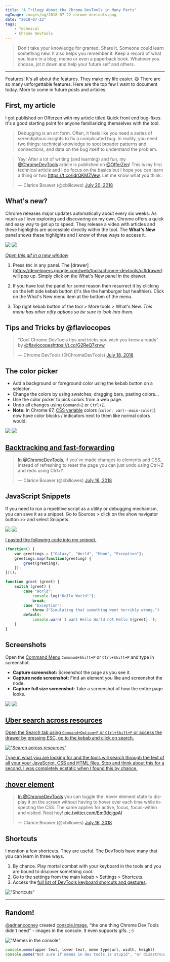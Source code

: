 ```yaml
---
title: "A Trilogy About the Chrome DevTools in Many Parts"
ogImage: images/og/2018-07-22-chrome-devtools.png
date: "2018-07-22"
tags:
    - Technical
    - Chrome DevTools
---
```


> Don't take your knowledge for granted. Share it. Someone could learn something new. It also helps you remember it. Keep a record of what you learn in a blog, memo or even a paperback book. Whatever you choose, jot it down and help your future self and others.

---

Features! It's all about the features. They make my life easier. 😄
There are so many unforgettable features. Here are the top few I want to document today. More to come in future posts and articles.

## First, my article
I got published on Offerzen with my article titled Quick front end bug-fixes. It's a good starting point for anyone familiarizing themselves with the tool.

> Debugging is an art form. Often, it feels like you need a series of serendipitous insights to fix a complicated bug. In reality, you need two things: technical knowledge to spot broader patterns and connections, and data on the bug itself to understand the problem.

<blockquote class="twitter-tweet" data-lang="en"><p lang="en" dir="ltr">Yay! After a lot of writing (and learning) and fun, my <a href="https://twitter.com/ChromeDevTools?ref_src=twsrc%5Etfw">@ChromeDevTools</a> article is published on <a href="https://twitter.com/OfferZen?ref_src=twsrc%5Etfw">@OfferZen</a>! This is my first technical article and I do focus on the basics but I hope you can learn a thing or two <a href="https://t.co/idrQKMZVew">https://t.co/idrQKMZVew</a>. Let me know what you think.</p>&mdash; Clarice Bouwer (@cbillowes) <a href="https://twitter.com/cbillowes/status/1020240152009019392?ref_src=twsrc%5Etfw">July 20, 2018</a></blockquote>

## What's new?
Chrome releases major updates automatically about every six weeks. As much as I love exploring and discovering on my own, Chrome offers a quick and easy way to get up to speed. They release a video with articles and these highlights are accessible directly within the tool. The **What's New** panel shows these highlights and I know of three ways to access it.

<div class="gif" alt="How to find out what is new in the Chrome DevTools">
    <img class="still" src="/images/gifs/chrome-devtools/whats-new-1-still.gif" />
    <img class="animated" src="/images/gifs/chrome-devtools/whats-new-1.gif" />
    <a href="/images/gifs/chrome-devtools/whats-new-1.gif">
</div>

<a href="/images/gifs/chrome-devtools/whats-new.gif" target="_blank" nofollow><i>Open this gif in a new window</i></a>

1. Press `ESC` in any panel. The [drawer] (https://developers.google.com/web/tools/chrome-devtools/ui#drawer) will pop up. Simply click on the What's New panel in the drawer.

2. If you have lost the panel for some reason then resurrect it by clicking on the left side kebab button (it's like the hamburger but healthier). Click on the What's New menu item at the bottom of the menu.

3. Top right kebab button of the tool > More tools > What's New. *This menu has other nifty options so be sure to look into them.*


## Tips and Tricks by @flaviocopes

<blockquote class="twitter-tweet" data-lang="en"><p lang="en" dir="ltr">&quot;Cool Chrome DevTools tips and tricks you wish you knew already&quot; by <a href="https://twitter.com/flaviocopes?ref_src=twsrc%5Etfw">@flaviocopes</a><a href="https://t.co/G2ReQ7xrvw">https://t.co/G2ReQ7xrvw</a></p>&mdash; Chrome DevTools (@ChromeDevTools) <a href="https://twitter.com/ChromeDevTools/status/1019627868500955137?ref_src=twsrc%5Etfw">July 18, 2018</a></blockquote>

## The color picker

* Add a background or foreground color using the kebab button on a selector.
* Change the colors by using swatches, dragging bars, pasting colors...
* Use the color picker to pick colors from a web page.
* Undo all changes using `Command+Z` or `Ctrl+Z`.
* **Note:** In Chrome 67, [CSS variable](https://developer.mozilla.org/en-US/docs/Web/CSS/Using_CSS_variables) colors (`color: var(--main-color)`) now have color blocks / indicators next to them like normal colors would.

<div class="gif" alt="Using the built in color picker">
    <img class="still" src="/images/gifs/chrome-devtools/color-picker-1-still.gif" />
    <img class="animated" src="/images/gifs/chrome-devtools/color-picker-1.gif" />
    <a href="/images/gifs/chrome-devtools/color-picker.gif">
</div>

## Backtracking and fast-forwarding
<blockquote class="twitter-tweet" data-lang="en"><p lang="en" dir="ltr">In <a href="https://twitter.com/ChromeDevTools?ref_src=twsrc%5Etfw">@ChromeDevTools</a>, if you&#39;ve made changes to elements and CSS, instead of refreshing to reset the page you can just undo using Ctrl+Z and redo using Ctrl+Y.</p>&mdash; Clarice Bouwer (@cbillowes) <a href="https://twitter.com/cbillowes/status/1018851449273380864?ref_src=twsrc%5Etfw">July 16, 2018</a></blockquote>

## JavaScript Snippets
If you need to run a repetitive script as a utility or debugging mechanism, you can save it as a snippet. Go to Sources > click on the show navigator button >> and select Snippets.

<div class="gif" alt="Create experimental or utility code using the Snippets">
    <img class="still" src="/images/gifs/chrome-devtools/snippets-1-still.gif" />
    <img class="animated" src="/images/gifs/chrome-devtools/snippets-1.gif" />
    <a href="/images/gifs/chrome-devtools/snippets.gif">
</div>

I pasted the following code into my snippet.

```javascript
(function() {
    var greetings = ["Galaxy", "World", "Moon", "Exception"];
    greetings.map(function(greeting) {
        greet(greeting);
    });
})();

function greet (greet) {
    switch (greet) {
        case "World":
            console.log("Hello World!");
            break;
        case "Exception":
            throw ("Simulating that something went horribly wrong.")
        default:
            console.warn(`I want Hello World not Hello ${greet}.`);
    }
}
```

## Screenshots
Open the [Command Menu](https://developers.google.com/web/tools/chrome-devtools/ui#command-menu)
`Command+Shift+P` or `Ctrl+Shift+P` and type in screenshot.

* **Capture screenshot:** Screenshot the page as you see it.
* **Capture node screenshot:** Find an element you like and screenshot the node.
* **Capture full size screenshot:** Take a screenshot of how the entire page looks.

<div class="gif" alt="Taking screenshots of the screen and of a node">
    <img class="still" src="/images/gifs/chrome-devtools/screenshot-1-still.gif" />
    <img class="animated" src="/images/gifs/chrome-devtools/screenshot-1.gif" />
    <a href="/images/gifs/chrome-devtools/screenshot.gif">
</div>


## Uber search across resources
Open the Search tab using `Command+Option+F` or `Ctrl+Shift+F` or access the drawer by pressing ESC, go to the kebab and click on search.

!["Search across resources"](search-post.png)

Type in what you are looking for and the tools will search through the text of all your your JavaScript, CSS and HTML files. Stop and think about this for a second. I was completely ecstatic when I found this by chance.

## :hover element
<blockquote class="twitter-tweet" data-lang="en"><p lang="en" dir="ltr">In <a href="https://twitter.com/ChromeDevTools?ref_src=twsrc%5Etfw">@ChromeDevTools</a> you can toggle the :hover element state to display it on the screen without having to hover over each time while inspecting the CSS. The same applies for active, focus, focus-within and visited. Neat hey! <a href="https://t.co/Em3dcjgpAI">pic.twitter.com/Em3dcjgpAI</a></p>&mdash; Clarice Bouwer (@cbillowes) <a href="https://twitter.com/cbillowes/status/1018852228399058944?ref_src=twsrc%5Etfw">July 16, 2018</a></blockquote>

## Shortcuts
I mention a few shortcuts. They are useful. The DevTools have many that you can learn in three ways.

1. By chance. Play mortal combat with your keyboard in the tools and you are bound to discover something cool.
2. Go to the settings from the main kebab > Settings > Shortcuts.
3. Access the [full list of DevTools keyboard shorcuts and gestures](https://developers.google.com/web/tools/chrome-devtools/shortcuts).

!["Shortcuts"](shortcuts.png)

---
## Random!

[@adriancooney](https://github.com/adriancooney) created [console.image](https://github.com/adriancooney/console.image), "the one thing Chrome Dev Tools didn't need" - images in the console. It even supports gifs. ;-)

!["Memes in the console"](meme.png).

```js
console.meme(upper text, lower text, meme type|url, width, height)
console.meme("Not sure if memes in dev tools is stupid", "or disastrous.", "Not Sure Fry", 400, 300);
```